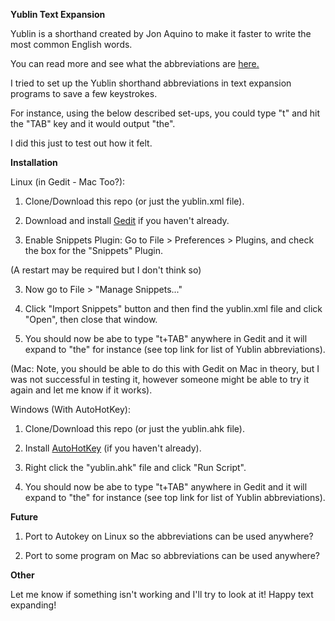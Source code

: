 **Yublin Text Expansion**

Yublin is a shorthand created by Jon Aquino to make it faster to write the most common English words.

You can read more and see what the abbreviations are [here.](https://jonaquino.blogspot.com/2007/06/yublin-shorthand-for-speed-writing.html)

I tried to set up the Yublin shorthand abbreviations in text expansion programs to save a few keystrokes.

For instance, using the below described set-ups, you could type "t" and hit the "TAB" key and it would output "the".

I did this just to test out how it felt.

**Installation**

Linux (in Gedit - Mac Too?):

1. Clone/Download this repo (or just the yublin.xml file).

1. Download and install [Gedit](https://wiki.gnome.org/Apps/Gedit) if you haven't already.

2. Enable Snippets Plugin: Go to File > Preferences > Plugins, and check the box for the "Snippets" Plugin.

(A restart may be required but I don't think so)

3. Now go to File > "Manage Snippets..."

4. Click "Import Snippets" button and then find the yublin.xml file and click "Open", then close that window.

5. You should now be abe to type "t+TAB" anywhere in Gedit and it will expand to "the" for instance (see top link for list of Yublin abbreviations).

(Mac: Note, you should be able to do this with Gedit on Mac in theory, but I was not successful in testing it, however someone might be able to try it again and let me know if it works).

Windows (With AutoHotKey):

1. Clone/Download this repo (or just the yublin.ahk file).

2. Install [AutoHotKey](https://www.autohotkey.com/download/) (if you haven't already).

3. Right click the "yublin.ahk" file and click "Run Script".

4. You should now be abe to type "t+TAB" anywhere in Gedit and it will expand to "the" for instance (see top link for list of Yublin abbreviations).

**Future**

1. Port to Autokey on Linux so the abbreviations can be used anywhere?

2. Port to some program on Mac so abbreviations can be used anywhere?

**Other**

Let me know if something isn't working and I'll try to look at it! Happy text expanding!
